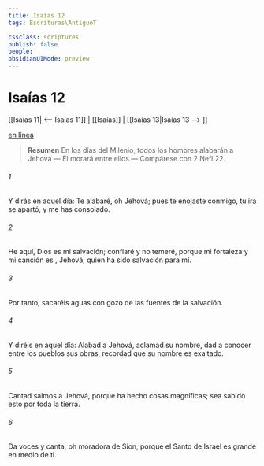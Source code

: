 ```yaml
---
title: Isaías 12
tags: Escrituras\AntiguoT

cssclass: scriptures
publish: false
people:
obsidianUIMode: preview
---
```


# Isaías 12
[[Isaías 11| <-- Isaías 11]] | [[Isaías]] | [[Isaías 13|Isaías 13 --> ]]

[en línea](https://churchofjesuschrist.org/study/scriptures/ot/isa/12?lang=spa)

> __Resumen__
En los días del Milenio, todos los hombres alabarán a Jehová — Él morará entre ellos — Compárese con 2 Nefi 22.

###### 1 
Y dirás en aquel día: Te alabaré, oh Jehová; pues  te enojaste conmigo, tu ira se apartó, y me has consolado.

###### 2 
He aquí, Dios es mi salvación; confiaré y no temeré, porque mi fortaleza y mi canción es , Jehová, quien ha sido salvación para mí.

###### 3 
Por tanto, sacaréis aguas con gozo de las fuentes de la salvación.

###### 4 
Y diréis en aquel día: Alabad a Jehová, aclamad su nombre, dad a conocer entre los pueblos sus obras, recordad que su nombre es exaltado.

###### 5 
Cantad salmos a Jehová, porque ha hecho cosas magníficas; sea sabido esto por toda la tierra.

###### 6 
Da voces y canta, oh moradora de Sion, porque el Santo de Israel es grande en medio de ti.

